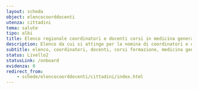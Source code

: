 ```yaml
---
layout: scheda
object: elencocoorddocenti
utenza: cittadini
tema: salute
tipo: albi
title: Elenco regionale coordinatori e docenti corsi in medicina generale
description: Elenco da cui si attinge per la nomina di coordinatori e docenti per i corsi di formazione specifica in medicina generale
subtitle: elenco, coordinatori, docenti, corsi formazione, medicina generale, servizio sanitario
status: Livello2
statusLink: /onboard
evidenza: 0
redirect_from:
    - schede/elencocoorddocenti/cittadini/index.html
---
```

